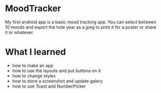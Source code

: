 # MoodTracker
My first android app is a basic mood tracking app. You can select between 10 moods and export the hole year as a jpeg to print it for a poster or share it or whatever.
# What I learned
- how to make an app
- how to use the layouts and put buttons on it
- how to change styles
- how to store a screenshot and update galery
- how to use Toast and NumberPicker
